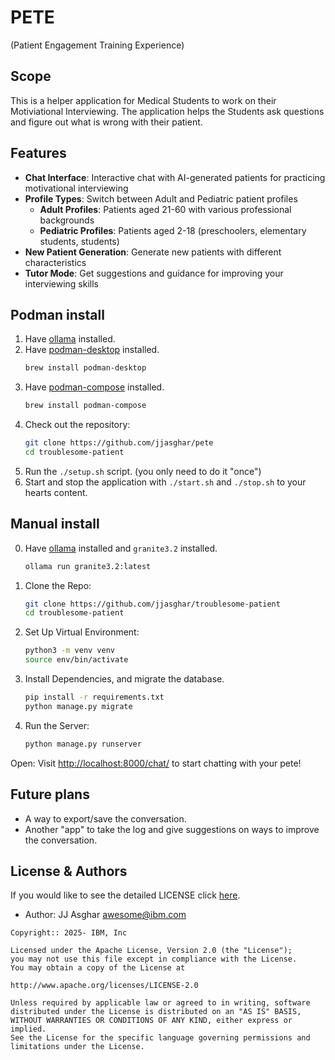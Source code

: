 # PETE
(Patient Engagement Training Experience)

## Scope

This is a helper application for Medical Students to work on their Motiviational Interviewing. The application
helps the Students ask questions and figure out what is wrong with their patient.

## Features

- **Chat Interface**: Interactive chat with AI-generated patients for practicing motivational interviewing
- **Profile Types**: Switch between Adult and Pediatric patient profiles
  - **Adult Profiles**: Patients aged 21-60 with various professional backgrounds
  - **Pediatric Profiles**: Patients aged 2-18 (preschoolers, elementary students, students)
- **New Patient Generation**: Generate new patients with different characteristics
- **Tutor Mode**: Get suggestions and guidance for improving your interviewing skills

## Podman install

1. Have [ollama][ollama] installed.
2. Have [podman-desktop][podman] installed.
   ```bash
   brew install podman-desktop
   ```
3. Have [podman-compose][podmancompose] installed.
   ```bash
   brew install podman-compose
   ```
4. Check out the repository:
   ```bash
   git clone https://github.com/jjasghar/pete
   cd troublesome-patient
   ```
5. Run the `./setup.sh` script. (you only need to do it "once")
6. Start and stop the application with `./start.sh` and `./stop.sh` to your hearts content.

## Manual install

0. Have [ollama][ollama] installed and `granite3.2` installed.
   ```bash
   ollama run granite3.2:latest
   ```

1. Clone the Repo:
   ```bash
   git clone https://github.com/jjasghar/troublesome-patient
   cd troublesome-patient
   ```

2. Set Up Virtual Environment:
   ```bash
   python3 -m venv venv
   source env/bin/activate
   ```

4. Install Dependencies, and migrate the database.
   ```bash
   pip install -r requirements.txt
   python manage.py migrate
   ```

4. Run the Server:
   ```bash
   python manage.py runserver
   ```

Open: Visit <http://localhost:8000/chat/> to start chatting with your pete!

## Future plans

- A way to export/save the conversation.
- Another "app" to take the log and give suggestions on ways to improve the conversation.

## License & Authors

If you would like to see the detailed LICENSE click [here](./LICENSE).

- Author: JJ Asghar <awesome@ibm.com>

```text
Copyright:: 2025- IBM, Inc

Licensed under the Apache License, Version 2.0 (the "License");
you may not use this file except in compliance with the License.
You may obtain a copy of the License at

http://www.apache.org/licenses/LICENSE-2.0

Unless required by applicable law or agreed to in writing, software
distributed under the License is distributed on an "AS IS" BASIS,
WITHOUT WARRANTIES OR CONDITIONS OF ANY KIND, either express or implied.
See the License for the specific language governing permissions and
limitations under the License.
```

[ollama]: https://ollama.com
[podman]: https://podman-desktop.io
[podmancompose]: https://github.com/containers/podman-compose?tab=readme-ov-file#installation
